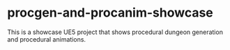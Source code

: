 # procgen-and-procanim-showcase
This is a showcase UE5 project that shows procedural dungeon generation and procedural animations.
